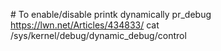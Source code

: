# To enable/disable printk dynamically 
pr_debug 
https://lwn.net/Articles/434833/
cat /sys/kernel/debug/dynamic_debug/control 
